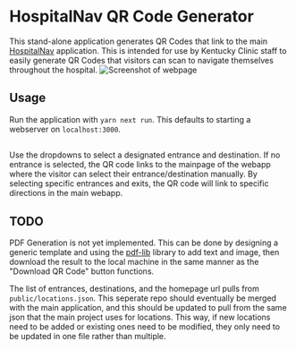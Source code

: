 # HospitalNav QR Code Generator

This stand-alone application generates QR Codes that link to the main [HospitalNav](https://github.com/l3n1b/HospitalNav) application. This is intended for use by Kentucky Clinic staff to easily generate QR Codes that visitors can scan to navigate themselves throughout the hospital. 
![Screenshot of webpage](https://i.imgur.com/3YZXkWX.png)

## Usage
Run the application with `yarn next run`. This defaults to starting a webserver on `localhost:3000`.

## 
Use the dropdowns to select a designated entrance and destination. If no entrance is selected, the QR code links to the mainpage of the webapp where the visitor can select their entrance/destination manually. By selecting specific entrances and exits, the QR code will link to specific directions in the main webapp.





## TODO

PDF Generation is not yet implemented. This can be done by designing a generic template and using the [pdf-lib](https://www.npmjs.com/package/pdf-lib) library to add text and image, then download the result to the local machine in the same manner as the "Download QR Code" button functions.

The list of entrances, destinations, and the homepage url pulls from `public/locations.json`. This seperate repo should eventually be merged with the main application, and this should be updated to pull from the same json that the main project uses for locations. This way, if new locations need to be added or existing ones need to be modified, they only need to be updated in one file rather than multiple.

